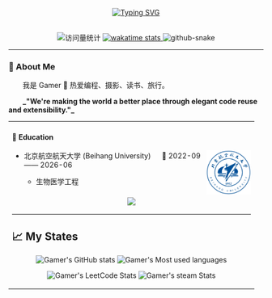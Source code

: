 <div align="center">

<!-- 动态打字效果 -->
[![Typing SVG](https://readme-typing-svg.demolab.com?font=Fira+Code&pause=1000&width=435&lines=你知道人生最要紧的事就是快乐不停)](https://git.io/typing-svg)

<!-- 空行 -->
<div>&nbsp;</div>

<!-- 访问统计 & Wakatime -->
<img src="https://komarev.com/ghpvc/?username=GamerMMM&label=Views&color=orange&style=flat" alt="访问量统计" />
<a href="https://wakatime.com/@GamerMMM">
  <img src="https://wakatime.com/badge/user/42d0678c-368b-448b-9a77-5d21c5b55352.svg" alt="wakatime stats" />
</a>

<!-- 贪吃蛇贡献图 -->
<picture>
  <source media="(prefers-color-scheme: dark)" srcset="https://cdn.jsdelivr.net/gh/GamerMMM/GamerMMM/profile-snake-contrib/github-contribution-grid-snake-dark.svg" />
  <source media="(prefers-color-scheme: light)" srcset="https://cdn.jsdelivr.net/gh/GamerMMM/GamerMMM/profile-snake-contrib/github-contribution-grid-snake.svg" />
  <img alt="github-snake" style="max-width: 100%;" src="https://cdn.jsdelivr.net/gh/GamerMMM/GamerMMM/profile-snake-contrib/github-contribution-grid-snake.svg" />
</picture>

</div>

---


### 🙋 About Me

<p>&emsp;&emsp;我是 Gamer 👋 热爱编程、摄影、读书、旅行。</p>
<p>&emsp;&emsp;<strong>_"We're making the world a better place through elegant code reuse and extensibility."_</strong></p>

<table>
  
<tr><td>

#### 🏫 Education

<img align="right" width="88" src="https://github.com/GamerMMM/GamerMMM/blob/main/assets/Beihang.png" />

- 北京航空航天大学 (Beihang University) &emsp; 📌 2022-09 —— 2026-06

  - 生物医学工程


</td></tr>

<tr><td>


<div align="center" style="max-width: 100%;">

<!-- GitHub 活动图 -->
<picture>
  <source media="(prefers-color-scheme: dark)" srcset="https://github-readme-activity-graph.vercel.app/graph?username=GamerMMM&theme=xcode&bg_color=00000000&hide_border=true" />
  <source media="(prefers-color-scheme: light)" srcset="https://github-readme-activity-graph.vercel.app/graph?username=GamerMMM&theme=default&bg_color=00000000&hide_border=true" />
  <img src="https://github-readme-activity-graph.vercel.app/graph?username=GamerMMM&theme=xcode&bg_color=00000000&hide_border=true" style="max-width: 100%;" />
</picture>

</div>

---

## 📈 My States

<div align="center">

![Gamer's GitHub stats](https://github-readme-stats.vercel.app/api?username=GamerMMM&show_icons=true&theme=light&hide_border=true)
![Gamer's Most used languages](https://github-readme-stats.vercel.app/api/top-langs/?username=GamerMMM&layout=compact&hide_border=true&langs_count=5)

<p>
  <img src="https://stats-cards-drab.vercel.app/api/leetcode/?cn_username=gamer-2k" alt="Gamer's LeetCode Stats" width="49%" style="border: none;" />
  <img src="https://stats-cards-drab.vercel.app/api/steam/?id=76561199465474229" alt="Gamer's steam Stats" width="49%" style="border: none;" /> 
</p>

</div>
